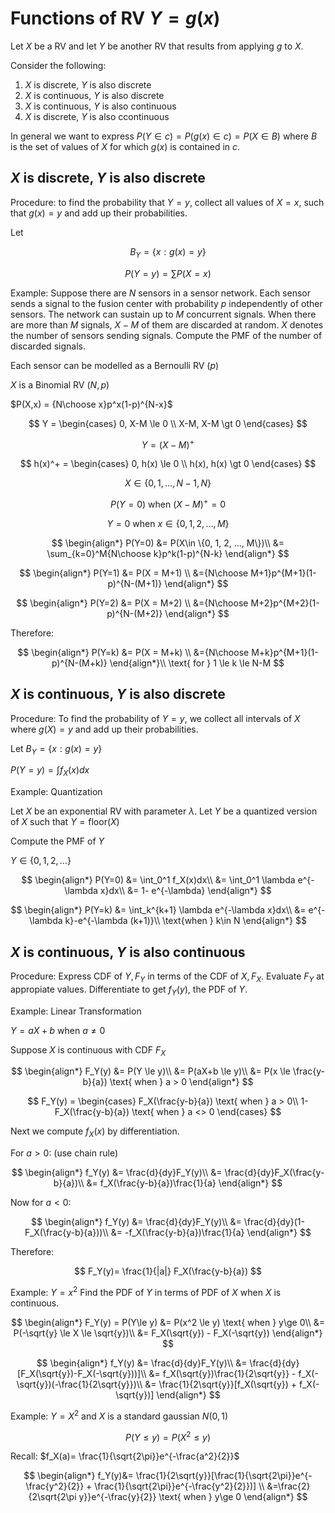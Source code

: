 # Functions of RV $Y = g(x)$

Let $X$ be a RV and let $Y$ be another RV that results from applying $g$ to $X$.

Consider the following:

1. $X$ is discrete, $Y$ is also discrete
1. $X$ is continuous, $Y$ is also discrete
1. $X$ is continuous, $Y$ is also continuous
1. $X$ is discrete, $Y$ is also ccontinuous

In general we want to express $P(Y \in c) = P(g(x) \in c) = P(X \in B)$ where $B$ is the set of values of $X$ for which $g(x)$ is contained in $c$.

## $X$ is discrete, $Y$ is also discrete

Procedure: to find the probability that $Y=y$, collect all values of $X=x$, such that $g(x)=y$ and add up their probabilities.

Let 

$$
B_Y= \{ x: g(x) = y \}
$$

$$
P(Y=y) = \sum P(X=x)
$$

Example: Suppose there are $N$ sensors in a sensor network. Each sensor sends a signal to the fusion center with probability $p$ independently of other sensors. The network can sustain up to $M$ concurrent signals. When there are more than $M$ signals, $X-M$ of them are discarded at random. $X$ denotes the number of sensors sending signals. Compute the PMF of the number of discarded signals.

Each sensor can be modelled as a Bernoulli RV ($p$)

$X$ is a Binomial RV ($N,p$)

$P(X,x) = {N\choose x}p^x(1-p)^{N-x}$

$$
Y = \begin{cases}
0, X-M \le 0 \\
X-M, X-M \gt 0
\end{cases}
$$

$$
Y=(X-M)^+
$$

$$
h(x)^+ = \begin{cases}
0, h(x) \le 0 \\
h(x), h(x) \gt 0
\end{cases}
$$

$$
X \in \{0, 1, ..., N-1, N\}
$$

$$
P(Y=0) \text{ when } (X-M)^+ = 0
$$

$$
Y=0 \text{ when } x\in \{0, 1, 2, ..., M\}
$$

$$
\begin{align*}
P(Y=0) &= P(X\in \{0, 1, 2, ..., M\})\\
&= \sum_{k=0}^M{N\choose k}p^k(1-p)^{N-k}
\end{align*}
$$

$$
\begin{align*}
P(Y=1) &= P(X = M+1) \\
&={N\choose M+1}p^{M+1}(1-p)^{N-(M+1)}
\end{align*}
$$

$$
\begin{align*}
P(Y=2) &= P(X = M+2) \\
&={N\choose M+2}p^{M+2}(1-p)^{N-(M+2)}
\end{align*}
$$

Therefore:

$$
\begin{align*}
P(Y=k) &= P(X = M+k) \\
&={N\choose M+k}p^{M+1}(1-p)^{N-(M+k)}
\end{align*}\\
\text{ for } 1 \le k \le N-M
$$

## $X$ is continuous, $Y$ is also discrete

Procedure: To find the probability of $Y=y$, we collect all intervals of $X$ where $g(X)=y$ and add up their probabilities.

Let $B_Y= \{x: g(x) = y\}$

$P(Y=y) = \int f_X(x)dx$

Example: Quantization

Let $X$ be an exponential RV with parameter $\lambda$. Let $Y$ be a quantized version of $X$ such that $Y= \text{floor} (X)$

Compute the PMF of $Y$

$Y \in \{0, 1, 2, ... \}$

$$
\begin{align*}
P(Y=0) &= \int_0^1 f_X(x)dx\\
&= \int_0^1 \lambda e^{-\lambda x}dx\\
&= 1- e^{-\lambda}
\end{align*}
$$

$$
\begin{align*}
P(Y=k) &= \int_k^{k+1} \lambda e^{-\lambda x}dx\\
&= e^{-\lambda k}-e^{-\lambda (k+1)}\\
\text{when } k\in N
\end{align*}
$$

## $X$ is continuous, $Y$ is also continuous

Procedure: Express CDF of $Y, F_Y$ in terms of the CDF of $X, F_X$. Evaluate $F_Y$ at appropiate values. Differentiate to get $f_Y(y)$, the PDF of $Y$.

Example: Linear Transformation

$Y = aX + b$ when $a \ne 0$

Suppose $X$ is continuous with CDF $F_X$

$$
\begin{align*}
F_Y(y) &= P(Y \le y)\\
&= P(aX+b \le y)\\
&= P(x \le \frac{y-b}{a}) \text{ when }  a > 0 
\end{align*}
$$

$$
F_Y(y) = \begin{cases}
F_X(\frac{y-b}{a}) \text{ when } a > 0\\
1-F_X(\frac{y-b}{a}) \text{ when } a <> 0
\end{cases}
$$

Next we compute $f_X(x)$ by differentiation.

For $a>0$: (use chain rule)

$$
\begin{align*}
f_Y(y) &= \frac{d}{dy}F_Y(y)\\
&=  \frac{d}{dy}F_X(\frac{y-b}{a})\\
&= f_X(\frac{y-b}{a})\frac{1}{a}
\end{align*}
$$

Now for $a<0$:

$$
\begin{align*}
f_Y(y) &= \frac{d}{dy}F_Y(y)\\
&=  \frac{d}{dy}(1-F_X(\frac{y-b}{a}))\\
&= -f_X(\frac{y-b}{a})\frac{1}{a}
\end{align*}
$$

Therefore:

$$
F_Y(y)= \frac{1}{|a|} F_X(\frac{y-b}{a})
$$

Example: $Y=x^2$ Find the PDF of $Y$ in terms of PDF of $X$ when $X$ is continuous.

$$
\begin{align*}
F_Y(y) = P(Y\le y) &= P(x^2 \le y) \text{ when } y\ge 0\\
&= P(-\sqrt{y} \le X \le \sqrt{y})\\
&= F_X(\sqrt{y}) - F_X(-\sqrt{y})
\end{align*}
$$

$$
\begin{align*}
f_Y(y) &= \frac{d}{dy}F_Y(y)\\
&= \frac{d}{dy}[F_X(\sqrt{y})-F_X(-\sqrt{y}))]\\
&= f_X(\sqrt{y})\frac{1}{2\sqrt{y}} - f_X(-\sqrt{y})(-\frac{1}{2\sqrt{y}})\\
&= \frac{1}{2\sqrt{y}}[f_X(\sqrt{y}) + f_X(-\sqrt{y})]
\end{align*}
$$

Example: $Y= X^2$ and $X$ is a standard gaussian $N(0,1)$

$$
P(Y \le y) = P(X^2 \le y)
$$

Recall: $f_X(a)= \frac{1}{\sqrt{2\pi}}e^{-\frac{a^2}{2}}$

$$
\begin{align*}
f_Y(y)&= \frac{1}{2\sqrt{y}}[\frac{1}{\sqrt{2\pi}}e^{-\frac{y^2}{2}} + \frac{1}{\sqrt{2\pi}}e^{-\frac{y^2}{2}})] \\
&=\frac{2}{2\sqrt{2\pi y}}e^{-\frac{y}{2}} \text{ when } y\ge 0
\end{align*}
$$
